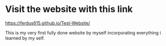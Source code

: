 # Visit the website with this link
https://ferdus615.github.io/Test-Website/

This is my very first fully done website by myself incorporating everything i learned by my self.
